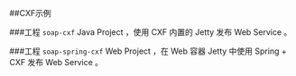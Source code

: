 ##CXF示例

###工程 `soap-cxf`
Java Project ，使用 CXF 内置的 Jetty 发布 Web Service 。

###工程 `soap-spring-cxf`
Web Project ，在 Web 容器 Jetty 中使用 Spring + CXF 发布 Web Service 。

